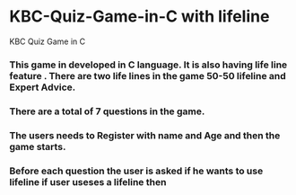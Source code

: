 # KBC-Quiz-Game-in-C with lifeline
KBC Quiz Game in C 
### This game in developed in C language. It is also having life line feature . There are two life lines in the game 50-50 lifeline and Expert Advice.
### There are a total of 7 questions in the game.
### The users needs to Register with name and Age and then the game starts.
### Before each question the user is asked if he wants to use lifeline if user useses a lifeline then 
